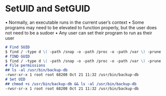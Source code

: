 
# SetUID and SetGUID
• Normally, an executable runs in the current user’s context
• Some programs may need to be elevated to function properly, but the user does not need to be a sudoer
• Any user can set their program to run as their user
```markdown
# Find SUID
$ find / -type d \( -path /snap -o -path /proc -o -path /var \) -prune -o -perm -4000 -exec ls -ldb {} \; 2>/dev/null
# fIND GUID
$ find / -type d \( -path /snap -o -path /proc -o -path /var \) -prune -o -perm -2000 -exec ls -ldb {} \; 2>/dev/null
# File permissions
## ls -al /usr/bin/backup-db
-rwxr-xr-x 1 root root 68208 Oct 21 11:32 /usr/bin/backup-db
# Set UID
## chmod +s /usr/bin/backup-db && ls -al /usr/bin/backup-db
-rwsr-sr-x 1 root root 68208 Oct 21 11:32 /usr/bin/backup-db
```